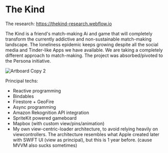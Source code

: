 # The Kind
The research: https://thekind-research.webflow.io

The Kind is a friend's match-making Ai and game that will completely transform the currently addictive and non-sustainable match-making landscape. The loneliness epidemic keeps growing despite all the social media and Tinder-like Apps we have available. We are taking a completely different approach to match-making. 
The project was absorbed/pivoted to the Persona initiative.


![Artboard Copy 2](https://user-images.githubusercontent.com/17029800/68362845-8b1e1b80-00dd-11ea-85a9-13a821cc91a9.png)

Principal techs: 
- Reactive programming
- Bindables
- Firestore + GeoFire
- Async programming
- Amazon Rekognition API integration
- SpriteKit powered gameboard
- Mapbox (with custom view/pins/animation)
- My own view-centric-loader architecture, to avoid relying heavily on viewcontrollers. The architecture resembles what Apple created later with SWIFT UI (view as principal), but this is 1 year before. (cause MVVM also sucks sometimes)
